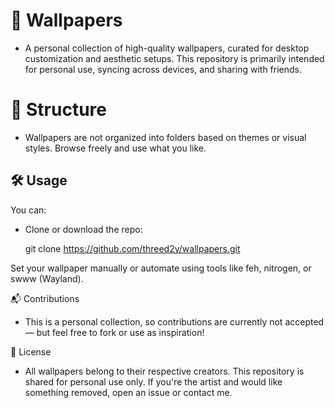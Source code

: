 # 📁 Wallpapers

- A personal collection of high-quality wallpapers, curated for desktop customization and aesthetic setups. This repository is primarily intended for personal use, syncing across devices, and sharing with friends.

# 📂 Structure

- Wallpapers are not organized into folders based on themes or visual styles. Browse freely and use what you like.

## 🛠️ Usage

You can:

- Clone or download the repo:

  git clone https://github.com/threed2y/wallpapers.git

Set your wallpaper manually or automate using tools like feh, nitrogen, or swww (Wayland).

📬 Contributions

- This is a personal collection, so contributions are currently not accepted — but feel free to fork or use as inspiration!

📝 License

- All wallpapers belong to their respective creators. This repository is shared for personal use only. If you're the artist and would like something removed, open an issue or contact me.